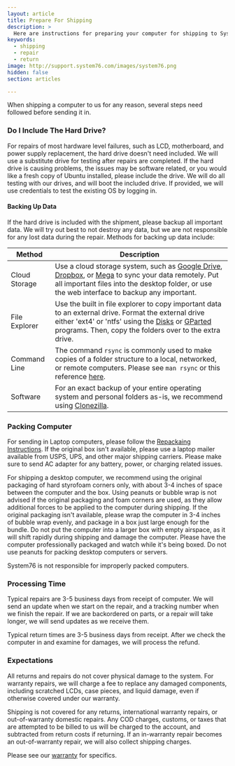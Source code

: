 ```yaml
---
layout: article
title: Prepare For Shipping
description: >
  Here are instructions for preparing your computer for shipping to System76.
keywords:
  - shipping
  - repair
  - return
image: http://support.system76.com/images/system76.png
hidden: false
section: articles

---
```


When shipping a computer to us for any reason, several steps need followed before sending it in.

### Do I Include The Hard Drive?

For repairs of most hardware level failures, such as LCD, motherboard, and power supply replacement, the hard drive doesn't need included.  We will use a substitute drive for testing after repairs are completed.  If the hard drive is causing problems, the issues may be software related, or you would like a fresh copy of Ubuntu installed, please include the drive.  We will do all testing with our drives, and will boot the included drive.  If provided, we will use credentials to test the existing OS by logging in.

#### Backing Up Data

If the hard drive is included with the shipment, please backup all important data.  We will try out best to not destroy any data, but we are not responsible for any lost data during the repair.  Methods for backing up data include:

| Method | Description |
|-------|------------|
| Cloud Storage | Use a cloud storage system, such as [Google Drive](https://www.google.com/drive/), [Dropbox](https://www.dropbox.com/), or [Mega](https://mega.nz/) to sync your data remotely.  Put all important files into the desktop folder, or use the web interface to backup any important. |
| File Explorer | Use the built in file explorer to copy important data to an external drive.  Format the external drive either 'ext4' or 'ntfs' using the <u>Disks</u> or <u>GParted</u> programs.  Then, copy the folders over to the extra drive. |
| Command Line | The command `rsync` is commonly used to make copies of a folder structure to a local, networked, or remote computers.  Please see `man rsync` or this reference [here](https://www.tecmint.com/rsync-local-remote-file-synchronization-commands/). |
| Software | For an exact backup of your entire operating system and personal folders as-is, we recommend using [Clonezilla](clonezilla.org/). |

### Packing Computer

For sending in Laptop computers, please follow the [Repackaing Instructions](/articles/reboxing/).  If the original box isn't available, please use a laptop mailer available from USPS, UPS, and other major shipping carriers.  Please make sure to send AC adapter for any battery, power, or charging related issues.

For shipping a desktop computer, we recommend using the original packaging of hard styrofoam corners only, with about 3-4 inches of space between the computer and the box.  Using peanuts or bubble wrap is not advised if the original packaging and foam corners are used, as they allow additional forces to be applied to the computer during shipping.  If the original packaging isn't available, please wrap the computer in 3-4 inches of bubble wrap evenly, and package in a box just large enough for the bundle.  Do not put the computer into a larger box with empty airspace, as it will shift rapidly during shipping and damage the computer.  Please have the computer professionally packaged and watch while it's being boxed.  Do not use peanuts for packing desktop computers or servers.

System76 is not responsible for improperly packed computers.

### Processing Time

Typical repairs are 3-5 business days from receipt of computer.  We will send an update when we start on the repair, and a tracking number when we finish the repair.  If we are backordered on parts, or a repair will take longer, we will send updates as we receive them.

Typical return times are 3-5 business days from receipt.  After we check the computer in and examine for damages, we will process the refund.

### Expectations

All returns and repairs do not cover physical damage to the system.  For warranty repairs, we will charge a fee to replace any damaged components, including scratched LCDs, case pieces, and liquid damage, even if otherwise covered under our warranty.

Shipping is not covered for any returns, international warranty repairs, or out-of-warranty domestic repairs.  Any COD charges, customs, or taxes that are attempted to be billed to us will be charged to the account, and subtracted from return costs if returning.  If an in-warranty repair becomes an out-of-warranty repair, we will also collect shipping charges.

Please see our [warranty](https://system76.com/warranty/) for specifics.
